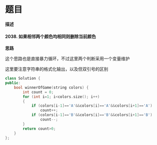 # 题目

**描述**

#### 2038. 如果相邻两个颜色均相同则删除当前颜色

**思路**

这个思路也是直接暴力循环，不过这里两个判断采用一个变量维护

这里要注意字符串的格式化输出，以及但双引号的区别

```cc
class Solution {
public:
    bool winnerOfGame(string colors) {
        int count = 0;
        for (int i=1; i<colors.size(); i++)
        {
            if (colors[i-1]=='A'&&colors[i]=='A'&&colors[i+1]=='A')
                count++;
            if (colors[i-1]=='B'&&colors[i]=='B'&&colors[i+1]=='B')
                count--;
        }
        return count>0;
    }
};
```

